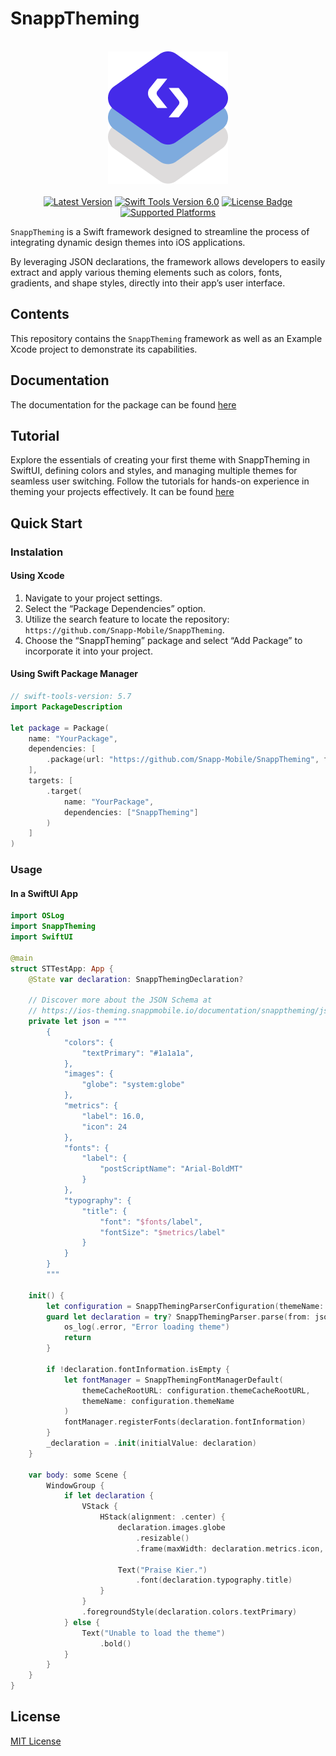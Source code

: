 # SnappTheming

<p align="center">
    <br />
    <img src="Sources/SnappTheming/SnappTheming.docc/Resources/logo%402x.png">
    <br /><br />
    <a href="https://github.com/Snapp-Mobile/SnappTheming/tags" target="_blank"><img src="https://img.shields.io/github/v/tag/Snapp-Mobile/SnappTheming?color=yellow&label=version" alt="Latest Version"></a>
    <a href="https://img.shields.io/badge/swift--tools--version-6.0-red" target="_blank"><img src="https://img.shields.io/badge/swift--tools--version-6.0-red" alt="Swift Tools Version 6.0"></a>
    <a href="https://github.com/Snapp-Mobile/SnappTheming/blob/main/LICENSE"><img src="https://img.shields.io/github/license/Snapp-Mobile/SnappTheming" alt="License Badge"></a>
    <br />
    <a href="https://img.shields.io/badge/Platforms-_iOS_|_macOS_|_tvOS_|_watchOS_|_visionOS_-green" target="_blank"><img src="https://img.shields.io/badge/Platforms-_iOS_|_macOS_|_tvOS_|_watchOS_|_visionOS_-green" alt="Supported Platforms"></a>
<p/>
    
`SnappTheming` is a Swift framework designed to streamline the process of integrating dynamic design themes into iOS applications. 

By leveraging JSON declarations, the framework allows developers to easily extract and apply various theming elements such as colors, fonts, gradients, and shape styles, directly into their app’s user interface.

## Contents

This repository contains the `SnappTheming` framework as well as an Example Xcode project to demonstrate its capabilities.

## Documentation

The documentation for the package can be found [here](https://ios-theming.snappmobile.io/documentation/snapptheming/)

## Tutorial

Explore the essentials of creating your first theme with SnappTheming in SwiftUI, defining colors and styles, and managing multiple themes for seamless user switching. Follow the tutorials for hands-on experience in theming your projects effectively. It can be found [here](https://ios-theming.snappmobile.io/tutorials/meetsnapptheming/)

## Quick Start

### Instalation

#### Using Xcode
1. Navigate to your project settings.
2. Select the “Package Dependencies” option.
3. Utilize the search feature to locate the repository: `https://github.com/Snapp-Mobile/SnappTheming`.
4. Choose the “SnappTheming” package and select “Add Package” to incorporate it into your project.

#### Using Swift Package Manager
```swift
// swift-tools-version: 5.7
import PackageDescription

let package = Package(
    name: "YourPackage",
    dependencies: [
        .package(url: "https://github.com/Snapp-Mobile/SnappTheming", from: "0.1.0"),
    ],
    targets: [
        .target(
            name: "YourPackage",
            dependencies: ["SnappTheming"]
        )
    ]
)
```

### Usage

#### In a SwiftUI App

```swift
import OSLog
import SnappTheming
import SwiftUI

@main
struct STTestApp: App {
    @State var declaration: SnappThemingDeclaration?

    // Discover more about the JSON Schema at 
    // https://ios-theming.snappmobile.io/documentation/snapptheming/jsonschema
    private let json = """
        {
            "colors": {
                "textPrimary": "#1a1a1a",
            },
            "images": {
                "globe": "system:globe"
            },
            "metrics": {
                "label": 16.0,
                "icon": 24
            },
            "fonts": {
                "label": {
                    "postScriptName": "Arial-BoldMT"
                }
            },
            "typography": {
                "title": {
                    "font": "$fonts/label",
                    "fontSize": "$metrics/label"
                }
            }
        }
        """

    init() {
        let configuration = SnappThemingParserConfiguration(themeName: "Light")
        guard let declaration = try? SnappThemingParser.parse(from: json, using: configuration) else {
            os_log(.error, "Error loading theme")
            return
        }

        if !declaration.fontInformation.isEmpty {
            let fontManager = SnappThemingFontManagerDefault(
                themeCacheRootURL: configuration.themeCacheRootURL,
                themeName: configuration.themeName
            )
            fontManager.registerFonts(declaration.fontInformation)
        }
        _declaration = .init(initialValue: declaration)
    }

    var body: some Scene {
        WindowGroup {
            if let declaration {
                VStack {
                    HStack(alignment: .center) {
                        declaration.images.globe
                            .resizable()
                            .frame(maxWidth: declaration.metrics.icon, maxHeight: declaration.metrics.icon)

                        Text("Praise Kier.")
                            .font(declaration.typography.title)
                    }
                }
                .foregroundStyle(declaration.colors.textPrimary)
            } else {
                Text("Unable to load the theme")
                    .bold()
            }
        }
    }
}
```
## License

[MIT License](https://github.com/Snapp-Mobile/SnappTheming/blob/main/LICENSE)
